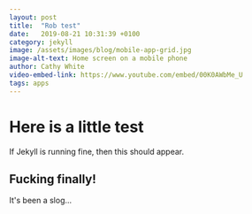 ```yaml
---
layout: post
title:  "Rob test"
date:   2019-08-21 10:31:39 +0100
category: jekyll
image: /assets/images/blog/mobile-app-grid.jpg
image-alt-text: Home screen on a mobile phone
author: Cathy White
video-embed-link: https://www.youtube.com/embed/00K0AWbMe_U
tags: apps
---
```

# Here is a little test
If Jekyll is running fine, then this should appear.
## Fucking finally!
It's been a slog...